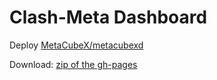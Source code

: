 # Clash-Meta Dashboard
Deploy [MetaCubeX/metacubexd](https://github.com/MetaCubeX/metacubexd)

Download: [zip of the gh-pages](https://github.com/d2184/yacd/archive/refs/heads/gh-pages.zip)